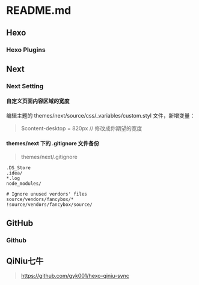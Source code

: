 # README.md


## Hexo

### Hexo Plugins



## Next

### Next Setting

#### 自定义页面内容区域的宽度

编辑主题的 themes/next/source/css/_variables/custom.styl 文件，新增变量：

> $content-desktop = 820px  // 修改成你期望的宽度


#### themes/next 下的 .gitignore 文件备份

> themes/next/.gitignore

```
.DS_Store
.idea/
*.log
node_modules/

# Ignore unused verdors' files
source/vendors/fancybox/*
!source/vendors/fancybox/source/
```


## GitHub

### Github


## QiNiu七牛

> https://github.com/gyk001/hexo-qiniu-sync